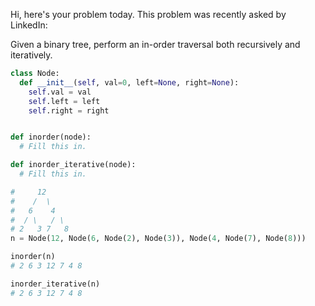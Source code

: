 Hi, here's your problem today. This problem was recently asked by LinkedIn:

Given a binary tree, perform an in-order traversal both recursively and iteratively.

```python
class Node:
  def __init__(self, val=0, left=None, right=None):
    self.val = val
    self.left = left
    self.right = right


def inorder(node):
  # Fill this in.

def inorder_iterative(node):
  # Fill this in.

#     12
#    /  \
#   6    4
#  / \   / \
# 2   3 7   8
n = Node(12, Node(6, Node(2), Node(3)), Node(4, Node(7), Node(8)))

inorder(n)
# 2 6 3 12 7 4 8

inorder_iterative(n)
# 2 6 3 12 7 4 8
```
